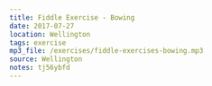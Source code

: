 ```yaml
---
title: Fiddle Exercise - Bowing
date: 2017-07-27
location: Wellington
tags: exercise
mp3_file: /exercises/fiddle-exercises-bowing.mp3
source: Wellington
notes: tj56ybfd
---
```

